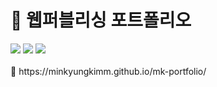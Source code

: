 # 📌 웹퍼블리싱 포트폴리오
<div>
<img src="https://img.shields.io/badge/html5-E34F26?style=flat-square&logo=html5&logoColor=white"> 
<img src="https://img.shields.io/badge/css-1572B6?style=flat-square&logo=css3&logoColor=white"> 
<img src="https://img.shields.io/badge/javascript-F7DF1E?style=flat-square&logo=javascript&logoColor=black">
</div>
<br>
🔗 https://minkyungkimm.github.io/mk-portfolio/
